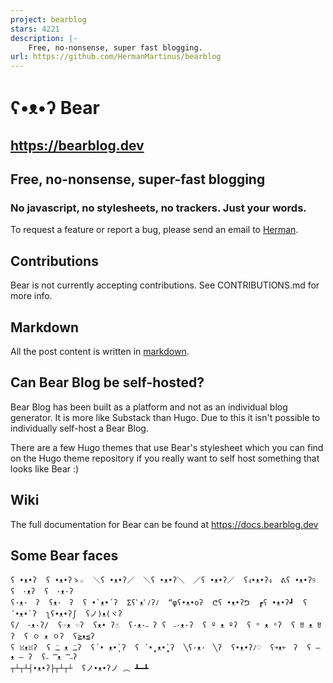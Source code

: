 ```yaml
---
project: bearblog
stars: 4221
description: |-
    Free, no-nonsense, super fast blogging.
url: https://github.com/HermanMartinus/bearblog
---
```


# ʕ•ᴥ•ʔ Bear
## https://bearblog.dev

## Free, no-nonsense, super-fast blogging
### No javascript, no stylesheets, no trackers. Just your words.

To request a feature or report a bug, please send an email to [Herman](https://herman.bearblog.dev/contact/).

## Contributions

Bear is not currently accepting contributions. See CONTRIBUTIONS.md for more info. 

## Markdown
All the post content is written in [markdown](https://herman.bearblog.dev/markdown-cheatsheet/).

## Can Bear Blog be self-hosted? 
Bear Blog has been built as a platform and not as an individual blog generator.
It is more like Substack than Hugo. Due to this it isn't possible to individually self-host a Bear Blog.

There are a few Hugo themes that use Bear's stylesheet which you can find on the Hugo theme repository if you really want to self host something that looks like Bear :)

## Wiki
The full documentation for Bear can be found at https://docs.bearblog.dev

## Some Bear faces

```
ʕ •ᴥ•ʔ  ʕ •ᴥ•ʔゝ☆  ＼ʕ •ᴥ•ʔ／  ＼ʕ •ᴥ•ʔ＼  ／ʕ •ᴥ•ʔ／  ʕง•ᴥ•ʔง  ᕕʕ •ᴥ•ʔ୨  ʕ　·ᴥʔ  ʕ　·ᴥ·ʔ
ʕ·ᴥ·　ʔ  ʕᴥ·　ʔ  ʕ •`ᴥ•´ʔ  Σʕﾟᴥﾟﾉʔﾉ  “φʕ•ᴥ•oʔ  ᕦʕ •ᴥ•ʔᕤ  ┏ʕ •ᴥ•ʔ┛  ʕ´•ᴥ•`ʔ  ʅʕ•ᴥ•ʔʃ  ʕノ)ᴥ(ヾʔ
ʕ/　·ᴥ·ʔ/  ʕ☞ᴥ ☜ʔ  ʕᴥ• ʔ☝  ʕ·ᴥ·˵ ʔ ʕ　˵·ᴥ·ʔ  ʕ º ᴥ ºʔ  ʕ ᵒ ᴥ ᵒʔ  ʕ ꆤ ᴥ ꆤʔ  ʕ ㅇ ᴥ ㅇʔ  ʕ≧ᴥ≦ʔ
ʕ ꈍᴥꈍʔ  ʕ ﹷ ᴥ ﹷʔ  ʕ´• ᴥ•̥`ʔ  ʕ ´•̥̥̥ ᴥ•̥̥̥`ʔ  ╲ʕ·ᴥ·　╲ʔ  ʕ•ᴥ•ʔﾉ♡  ʕ￫ᴥ￩　ʔ  ʕ – ᴥ – ʔ  ʕ˵ ̿ᴥ ̿˵ʔ
┬┴┬┴┤•ᴥ•ʔ├┬┴┬┴  ʕノ•ᴥ•ʔノ ︵ ┻━┻
```

